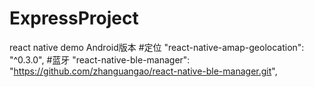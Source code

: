 # ExpressProject
react native  demo  Android版本
#定位
"react-native-amap-geolocation": "^0.3.0",
#蓝牙
"react-native-ble-manager": "https://github.com/zhanguangao/react-native-ble-manager.git",
